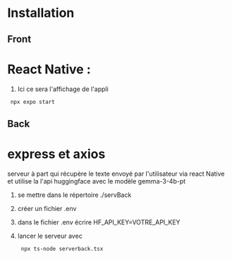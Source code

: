 # Installation

## Front

 # React Native :

 1.  Ici ce sera l'affichage de l'appli 
   ```bash
    npx expo start
   ```

## Back

 # express et axios

 serveur à part qui récupère le texte envoyé par l'utilisateur 
 via react Native et utilise la l'api huggingface avec le modèle gemma-3-4b-pt

1. se mettre dans le répertoire ./servBack

2. créer un fichier .env

3. dans le fichier .env écrire HF_API_KEY=VOTRE_API_KEY

4. lancer le serveur avec
   ```bash
    npx ts-node serverback.tsx
   ```